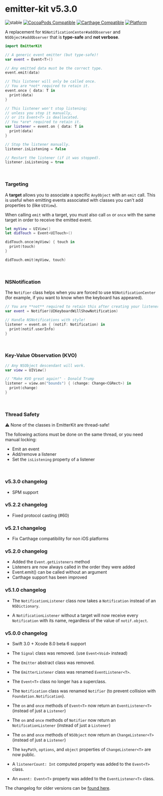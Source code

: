 
# emitter-kit v5.3.0

![stable](https://img.shields.io/badge/stability-stable-4EBA0F.svg?style=flat)
[![CocoaPods Compatible](https://img.shields.io/cocoapods/v/EmitterKit.svg?style=flat)](https://cocoapods.org/pods/EmitterKit)
[![Carthage Compatible](https://img.shields.io/badge/Carthage-compatible-4BC51D.svg?style=flat)](https://github.com/Carthage/Carthage)
[![Platform](https://img.shields.io/cocoapods/p/EmitterKit.svg?style=flat)](http://cocoadocs.org/docsets/EmitterKit)

A replacement for `NSNotificationCenter#addObserver` and `NSObject#addObserver` that is **type-safe** and **not verbose**.

```swift
import EmitterKit

// A generic event emitter (but type-safe)!
var event = Event<T>()

// Any emitted data must be the correct type.
event.emit(data)

// This listener will only be called once.
// You are *not* required to retain it.
event.once { data: T in
  print(data)
}

// This listener won't stop listening;
// unless you stop it manually,
// or its Event<T> is deallocated.
// You *are* required to retain it.
var listener = event.on { data: T in
  print(data)
}

// Stop the listener manually.
listener.isListening = false

// Restart the listener (if it was stopped).
listener.isListening = true
```

&nbsp;

### Targeting

A **target** allows you to associate a specific `AnyObject` with an `emit` call. This is useful when emitting events associated with classes you can't add properties to (like `UIView`).

When calling `emit` with a target, you must also call `on` or `once` with the same target in order to receive the emitted event.

```Swift
let myView = UIView()
let didTouch = Event<UITouch>()

didTouch.once(myView) { touch in
  print(touch)
}

didTouch.emit(myView, touch)
```

&nbsp;

### NSNotification

The `Notifier` class helps when you are forced to use `NSNotificationCenter` (for example, if you want to know when the keyboard has appeared).

```swift
// You are **not** required to retain this after creating your listener.
var event = Notifier(UIKeyboardWillShowNotification)

// Handle NSNotifications with style!
listener = event.on { (notif: Notification) in
  print(notif.userInfo)
}
```

&nbsp;

### Key-Value Observation (KVO)

```swift
// Any NSObject descendant will work.
var view = UIView()

// "Make KVO great again!" - Donald Trump
listener = view.on("bounds") { (change: Change<CGRect>) in
  print(change)
}
```

&nbsp;

### Thread Safety

⚠️ None of the classes in EmitterKit are thread-safe!

The following actions must be done on the same thread, or you need manual locking:
- Emit an event
- Add/remove a listener
- Set the `isListening` property of a listener

&nbsp;

### v5.3.0 changelog

- SPM support

### v5.2.2 changelog

- Fixed protocol casting (#60)

### v5.2.1 changelog

- Fix Carthage compatibility for non iOS platforms

### v5.2.0 changelog

- Added the `Event.getListeners` method
- Listeners are now always called in the order they were added
- Event<Void>.emit() can be called without an argument
- Carthage support has been improved

### v5.1.0 changelog

- The `NotificationListener` class now takes a `Notification` instead of an `NSDictionary`.

- A `NotificationListener` without a target will now receive every `Notification` with its name, regardless of the value of `notif.object`.

### v5.0.0 changelog

- Swift 3.0 + Xcode 8.0 beta 6 support

- The `Signal` class was removed. (use `Event<Void>` instead)

- The `Emitter` abstract class was removed.

- The `EmitterListener` class was renamed `EventListener<T>`.

- The `Event<T>` class no longer has a superclass.

- The `Notification` class was renamed `Notifier` (to prevent collision with `Foundation.Notification`).

- The `on` and `once` methods of `Event<T>` now return an `EventListener<T>` (instead of just a `Listener`)

- The `on` and `once` methods of `Notifier` now return an `NotificationListener` (instead of just a `Listener`)

- The `on` and `once` methods of `NSObject` now return an `ChangeListener<T>` (instead of just a `Listener`)

- The `keyPath`, `options`, and `object` properties of `ChangeListener<T>` are now public.

- A `listenerCount: Int` computed property was added to the `Event<T>` class.

- An `event: Event<T>` property was added to the `EventListener<T>` class.

The changelog for older versions can be [found here](https://github.com/aleclarson/emitter-kit/wiki/Changelog).
